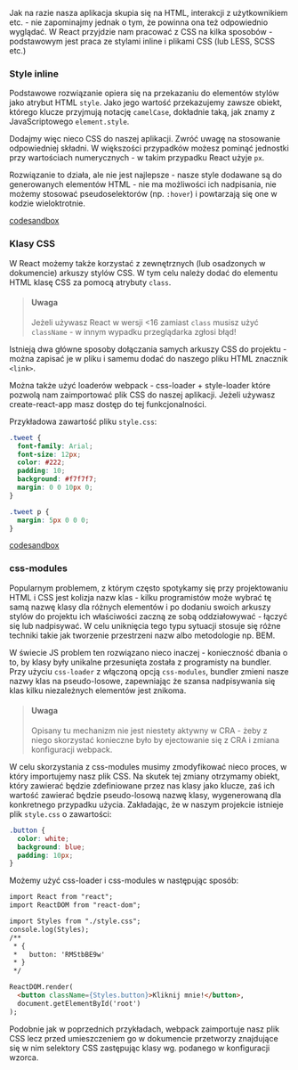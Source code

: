 Jak na razie nasza aplikacja skupia się na HTML, interakcji z użytkownikiem etc. - nie zapominajmy jednak o tym, że powinna ona też odpowiednio wyglądać. W React przyjdzie nam pracować z CSS na kilka sposobów - podstawowym jest praca ze stylami inline i plikami CSS (lub LESS, SCSS etc.)

### Style inline

Podstawowe rozwiązanie opiera się na przekazaniu do elementów stylów jako atrybut HTML `style`. Jako jego wartość przekazujemy zawsze obiekt, którego klucze przyjmują notację `camelCase`, dokładnie taką, jak znamy z JavaScriptowego `element.style`.

Dodajmy więc nieco CSS do naszej aplikacji. Zwróć uwagę na stosowanie odpowiedniej składni. W większości przypadków możesz pominąć jednostki przy wartościach numerycznych - w takim przypadku React użyje `px`.

Rozwiązanie to działa, ale nie jest najlepsze - nasze style dodawane są do generowanych elementów HTML - nie ma możliwości ich nadpisania, nie możemy stosować pseudoselektorów (np. `:hover`) i powtarzają się one w kodzie wieloktrotnie.

[codesandbox](https://codesandbox.io/embed/z2k8w9qv2m)

### Klasy CSS

W React możemy także korzystać z zewnętrznych (lub osadzonych w dokumencie) arkuszy stylów CSS. W tym celu należy dodać do elementu HTML klasę CSS za pomocą atrybuty `class`.

> #### Uwaga
> Jeżeli używasz React w wersji <16 zamiast `class` musisz użyć `className` - w innym wypadku przeglądarka zgłosi błąd!

Istnieją dwa główne sposoby dołączania samych arkuszy CSS do projektu - można zapisać je w pliku i samemu dodać do naszego pliku HTML znacznik `<link>`.

Można także użyć loaderów webpack - css-loader + style-loader które pozwolą nam zaimportować plik CSS do naszej aplikacji. Jeżeli używasz create-react-app masz dostęp do tej funkcjonalności.

Przykładowa zawartość pliku `style.css`:

```css
.tweet {
  font-family: Arial;
  font-size: 12px;
  color: #222;
  padding: 10;
  background: #f7f7f7;
  margin: 0 0 10px 0;
}

.tweet p {
  margin: 5px 0 0 0;
}   
```

[codesandbox](https://codesandbox.io/embed/qxym1n1z06)

### css-modules

Popularnym problemem, z którym często spotykamy się przy projektowaniu HTML i CSS jest kolizja nazw klas - kilku programistów może wybrać tę samą nazwę klasy dla różnych elementów i po dodaniu swoich arkuszy stylów do projektu ich właściwości zaczną ze sobą oddziałowywać - łączyć się lub nadpisywać. W celu uniknięcia tego typu sytuacji stosuje się różne techniki takie jak tworzenie przestrzeni nazw albo metodologie np. BEM.

W świecie JS problem ten rozwiązano nieco inaczej - konieczność dbania o to, by klasy były unikalne przesunięta została z programisty na bundler. Przy użyciu `css-loader` z włączoną opcją `css-modules`, bundler zmieni nasze nazwy klas na pseudo-losowe, zapewniając że szansa nadpisywania się klas kilku niezależnych elementów jest znikoma.

> #### Uwaga
> Opisany tu mechanizm nie jest niestety aktywny w CRA - żeby z niego skorzystać konieczne było by ejectowanie się z CRA i zmiana konfiguracji webpack.

W celu skorzystania z css-modules musimy zmodyfikować nieco proces, w który importujemy nasz plik CSS. Na skutek tej zmiany otrzymamy obiekt, który zawierać będzie zdefiniowane przez nas klasy jako klucze, zaś ich wartość zawierać będzie pseudo-losową nazwę klasy, wygenerowaną dla konkretnego przypadku użycia. Zakładając, że w naszym projekcie istnieje plik `style.css` o zawartości:

```css
.button {
  color: white;
  background: blue;
  padding: 10px;
}
```

Możemy użyć css-loader i css-modules w następując sposób:

```html
import React from "react";
import ReactDOM from "react-dom";

import Styles from "./style.css";
console.log(Styles);
/**
 * {
 *   button: 'RMStbBE9w'
 * }
 */

ReactDOM.render(
  <button className={Styles.button}>Kliknij mnie!</button>, 
  document.getElementById('root')
);
```

Podobnie jak w poprzednich przykładach, webpack zaimportuje nasz plik CSS lecz przed umieszczeniem go w dokumencie przetworzy znajdujące się w nim selektory CSS zastępując klasy wg. podanego w konfiguracji wzorca.